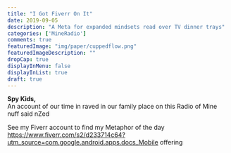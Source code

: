 ```yaml
---
title: "I Got Fiverr On It"
date: 2019-09-05
description: "A Meta for expanded mindsets read over TV dinner trays"
categories: ['MineRadio']
comments: true
featuredImage: "img/paper/cuppedflow.png"
featuredImageDescription: ""
dropCap: true
displayInMenu: false
displayInList: true
draft: true
---
```


**Spy Kids,** <br>
An account of our time in raved in our family place on this Radio of Mine nuff said nZed <br>


See my Fiverr account to find my Metaphor of the day https://www.fiverr.com/s2/d233714c64?utm_source=com.google.android.apps.docs_Mobile offering <br>
